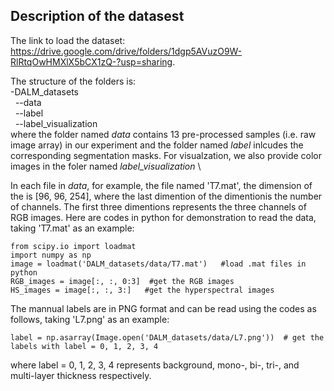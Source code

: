 ## Description of the datasest
The link to load the dataset: https://drive.google.com/drive/folders/1dgp5AVuzO9W-RlRtqOwHMXlX5bCX1zQ-?usp=sharing. 

The structure of the folders is:  \
-DALM_datasets \
&nbsp; --data  \
&nbsp; --label \
&nbsp; --label_visualization \
where the folder named *data* contains 13 pre-processed samples (i.e. raw image array) in our experiment and the folder named *label* inlcudes the corresponding segmentation masks.  For visualzation, we also provide color images in the foler named *label_visualization* \

In each file in *data*, for example, the file named 'T7.mat', the dimension of the  is [96, 96, 254], where the last dimention of the dimentionis the number of channels. The first three dimentions represents the three channels of RGB images. Here are codes in python for demonstration to read the data, taking 'T7.mat' as an example: 
```
from scipy.io import loadmat
import numpy as np
image = loadmat('DALM_datasets/data/T7.mat')   #load .mat files in python
RGB_images = image[:, :, 0:3]  #get the RGB images
HS_images = image[:, :, 3:]   #get the hyperspectral images
```
The mannual labels are in PNG format and can be read using the codes as follows, taking 'L7.png' as an example: 
```
label = np.asarray(Image.open('DALM_datasets/data/L7.png'))  # get the labels with label = 0, 1, 2, 3, 4
```
where label = 0, 1, 2, 3, 4 represents background, mono-, bi-, tri-, and multi-layer thickness respectively. 
